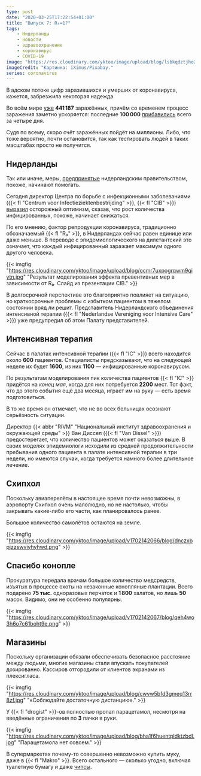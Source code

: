 ```yaml
---
type: post
date: "2020-03-25T17:22:54+01:00"
title: "Выпуск 7: R₀=1?"
tags:
    - Нидерланды
    - новости
    - здравоохранение
    - коронавирус
    - COVID-19
image: "https://res.cloudinary.com/yktoo/image/upload/blog/lsbkqdztjho2ufdttm19.jpg"
imageCredit: "Картинка: iXimus/Pixabay."
series: coronavirus
---
```


В адском потоке цифр заразившихся и умерших от коронавируса, кажется, забрезжила некоторая надежда.

Во всём мире [уже](https://gisanddata.maps.arcgis.com/apps/opsdashboard/index.html#/bda7594740fd40299423467b48e9ecf6) **441 187** заражённых, причём со временем процесс заражения заметно ускоряется: последние **100 000** [прибавились](https://www.cnbc.com/2020/03/23/coronavirus-pandemic-is-accelerating-as-cases-eclipse-350000-who-says.html) всего за четыре дня.

Судя по всему, скоро счёт заражённых пойдёт на миллионы. Либо, что тоже вероятно, почти остановится, так как тестировать людей в таких масштабах просто не получится.

<!--more-->

## Нидерланды

Так или иначе, меры, [предпринятые](0692) нидерландским правительством, похоже, начинают помогать.

Сегодня директор Центра по борьбе с инфекционными заболеваниями ({{< fl "Centrum voor Infectieziektenbestrijding" >}}, {{< fl "CIB" >}}) [выразил](https://nos.nl/artikel/2328281-rivm-groei-coronabesmettingen-neemt-af-maar-ic-s-luiden-noodklok.html) осторожный оптимизм, сказав, что рост количества инфицированных, похоже, начинает снижаться.

По его мнению, фактор репродукции коронавируса, традиционно обозначаемый {{< fl "R₀" >}}, в Нидерландах сейчас равен единице или даже меньше. В переводе с эпидемиологического на дилетантский это означает, что каждый инфицированный заражает максимум одного другого человека.

{{< imgfig "https://res.cloudinary.com/yktoo/image/upload/blog/ocmr7uxpogrqwm9qiytn.jpg" "Результат моделирования эффекта превентивных мер в зависимости от R₀. Слайд из презентации CIB." >}}

В долгосрочной перспективе это благоприятно повлияет на ситуацию, но краткосрочные проблемы с избытком пациентом в тяжелом состоянии вряд ли решит. Представитель Нидерландского объединения интенсивной терапии ({{< fl "Nederlandse Vereniging voor Intensive Care" >}}) уже предупредил об этом Палату представителей.

## Интенсивная терапия

Сейчас в палатах интенсивной терапии ({{< fl "IC" >}}) всего находится около **600** пациентов. Специалисты предсказывают, что на следующей неделе их будет **1600**, из них **1100** — инфицированные коронавирусом.

По результатам моделирования пик количества пациентов {{< fl "IC" >}} придётся на *конец мая*, когда для них потребуется **2200** мест. Тот факт, что до этого события ещё два месяца, играет им на руку — есть время подготовиться.

В то же время он отмечает, что не во всех больницах осознают серьёзность ситуации.

Директор {{< abbr "RIVM" "Национальный институт здравоохранения и окружающей среды" >}} Ван Диссел ({{< fl "Van Dissel" >}}) предостерегает, что количество пациентов может оказаться выше. В своих моделях эпидемиологи исходили из средней продолжительности пребывания одного пациента в палате интенсивной терапии в три недели, но имеются случаи, когда требуется намного более длительное лечение.

## Схипхол

Поскольку авиаперелёты в настоящее время почти невозможны, в аэропорту Схипхол очень малолюдно, но не настолько, чтобы закрывать какие-либо его части, как планировалось ранее.

Большое количество самолётов остаются на земле.

{{< imgfig "https://res.cloudinary.com/yktoo/image/upload/v1702142066/blog/dnczxbpjzzswviyhyhwd.png" >}}

## Спасибо конопле

Прокуратура передала врачам большое количество медсредств, изъятых в процессе охоты на незаконные конопляные плантации. Всего подарено **75 тыс.** одноразовых перчаток и **1 800** халатов, но лишь **50** масок. Видимо, они не особенно популярны.

{{< imgfig "https://res.cloudinary.com/yktoo/image/upload/v1702142067/blog/qeh4wo3h6o7c61boht9e.png" >}}

## Магазины

Поскольку организации обязали обеспечивать безопасное расстояние между людьми, многие магазины стали впускать покупателей дозированно. Кассиров отгородили от клиентов экранами из плексигласа.

{{< imgfig "https://res.cloudinary.com/yktoo/image/upload/blog/cwvw5bfd3gmeq13rr8zf.jpg" "«Соблюдайте достаточную дистанцию»." >}}

У {{< fl "drogist" >}}-ов полностью пропал парацетамол, несмотря на введённые ограничения по **3** пачки в руки.

{{< imgfig "https://res.cloudinary.com/yktoo/image/upload/blog/bha1f6huentpldktzbdl.jpg" "Парацетамола нет совсем." >}}

В супермаркетах почему-то совершенно невозможно купить муку, даже в {{< fl "Makro" >}}. Всего остального — сколько угодно, включая туалетную бумагу и даже [чипсы](0675).
